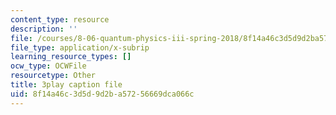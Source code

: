 ```yaml
---
content_type: resource
description: ''
file: /courses/8-06-quantum-physics-iii-spring-2018/8f14a46c3d5d9d2ba57256669dca066c_2-Td1mID8oQ.srt
file_type: application/x-subrip
learning_resource_types: []
ocw_type: OCWFile
resourcetype: Other
title: 3play caption file
uid: 8f14a46c-3d5d-9d2b-a572-56669dca066c
---
```

